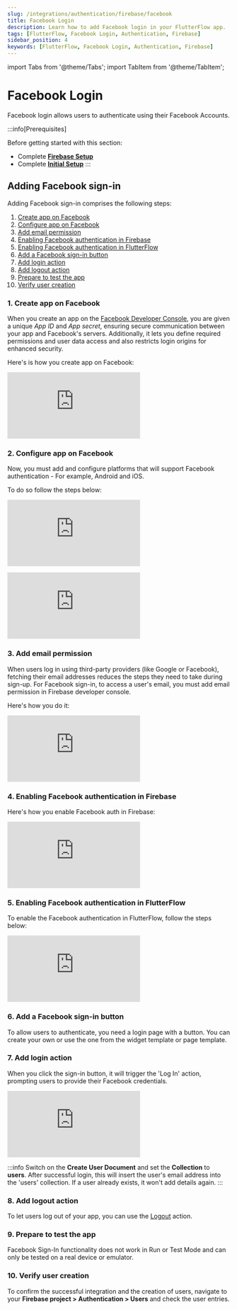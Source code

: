 ```yaml
---
slug: /integrations/authentication/firebase/facebook
title: Facebook Login
description: Learn how to add Facebook login in your FlutterFlow app.
tags: [FlutterFlow, Facebook Login, Authentication, Firebase]
sidebar_position: 4
keywords: [FlutterFlow, Facebook Login, Authentication, Firebase]
---
```


import Tabs from '@theme/Tabs';
import TabItem from '@theme/TabItem';

# Facebook Login

Facebook login allows users to authenticate using their Facebook Accounts.


:::info[Prerequisites]

Before getting started with this section:

- Complete [**Firebase Setup**](../../firebase/connect-to-firebase-setup.md)
- Complete [**Initial Setup**](auth-initial-setup)
:::

## Adding Facebook sign-in

Adding Facebook sign-in comprises the following steps:

1. [Create app on Facebook](#1-create-app-on-facebook)
2. [Configure app on Facebook](#2-configure-app-on-facebook)
3. [Add email permission](#3-add-email-permission)
4. [Enabling Facebook authentication in Firebase](#4-enabling-facebook-authentication-in-firebase)
5. [Enabling Facebook authentication in FlutterFlow](#5-enabling-facebook-authentication-in-flutterflow)
6. [Add a Facebook sign-in button](#6-add-a-facebook-sign-in-button)
7. [Add login action](#7-add-login-action)
8. [Add logout action](#8-add-logout-action)
9. [Prepare to test the app](#9-prepare-to-test-the-app)
10. [Verify user creation](#10-verify-user-creation)

### 1. Create app on Facebook

When you create an app on the [Facebook Developer Console](https://developers.facebook.com/), you are given a unique *App ID* and *App secret*, ensuring secure communication between your app and Facebook's servers. Additionally, it lets you define required permissions and user data access and also restricts login origins for enhanced security.

Here's is how you create app on Facebook:
<div style={{
    position: 'relative',
    paddingBottom: 'calc(56.67989417989418% + 41px)', // Keeps the aspect ratio and additional padding
    height: 0,
    width: '100%'}}>
    <iframe 
        src="https://demo.arcade.software/e6gys6yiCM1xiUNLBHdD?embed&show_copy_link=true"
        title=""
        style={{
            position: 'absolute',
            top: 0,
            left: 0,
            width: '100%',
            height: '100%',
            colorScheme: 'light'
        }}
        frameborder="0"
        loading="lazy"
        webkitAllowFullScreen
        mozAllowFullScreen
        allowFullScreen
        allow="clipboard-write">
    </iframe>
</div>
<p></p>

### 2. Configure app on Facebook

Now, you must add and configure platforms that will support Facebook authentication - For example, Android and iOS.

To do so follow the steps below:

<Tabs>
<TabItem value="1" label="Configure Android App" default>
<div style={{
    position: 'relative',
    paddingBottom: 'calc(56.67989417989418% + 41px)', // Keeps the aspect ratio and additional padding
    height: 0,
    width: '100%'}}>
    <iframe 
        src="https://demo.arcade.software/96Nf3RC4DAW1kOvdZ7yA?embed&show_copy_link=true"
        title=""
        style={{
            position: 'absolute',
            top: 0,
            left: 0,
            width: '100%',
            height: '100%',
            colorScheme: 'light'
        }}
        frameborder="0"
        loading="lazy"
        webkitAllowFullScreen
        mozAllowFullScreen
        allowFullScreen
        allow="clipboard-write">
    </iframe>
</div>
<p></p>
</TabItem>
<TabItem value="2" label="Configure iOS App">
<div style={{
    position: 'relative',
    paddingBottom: 'calc(56.67989417989418% + 41px)', // Keeps the aspect ratio and additional padding
    height: 0,
    width: '100%'}}>
    <iframe 
        src="https://demo.arcade.software/wiYI8lcR2fTZ7EfSLR1S?embed&show_copy_link=true"
        title=""
        style={{
            position: 'absolute',
            top: 0,
            left: 0,
            width: '100%',
            height: '100%',
            colorScheme: 'light'
        }}
        frameborder="0"
        loading="lazy"
        webkitAllowFullScreen
        mozAllowFullScreen
        allowFullScreen
        allow="clipboard-write">
    </iframe>
</div>
<p></p>
</TabItem>
</Tabs>



### 3. Add email permission

When users log in using third-party providers (like Google or Facebook), fetching their email addresses reduces the steps they need to take during sign-up. For Facebook sign-in, to access a user's email, you must add email permission in Firebase developer console.

Here's how you do it:
<div style={{
    position: 'relative',
    paddingBottom: 'calc(56.67989417989418% + 41px)', // Keeps the aspect ratio and additional padding
    height: 0,
    width: '100%'}}>
    <iframe 
        src="https://demo.arcade.software/vqXHHDgwcplEd8uAlRov?embed&show_copy_link=true"
        title=""
        style={{
            position: 'absolute',
            top: 0,
            left: 0,
            width: '100%',
            height: '100%',
            colorScheme: 'light'
        }}
        frameborder="0"
        loading="lazy"
        webkitAllowFullScreen
        mozAllowFullScreen
        allowFullScreen
        allow="clipboard-write">
    </iframe>
</div>
<p></p>


### 4. Enabling Facebook authentication in Firebase

Here's how you enable Facebook auth in Firebase:

<div style={{
    position: 'relative',
    paddingBottom: 'calc(56.67989417989418% + 41px)', // Keeps the aspect ratio and additional padding
    height: 0,
    width: '100%'}}>
    <iframe 
        src="https://demo.arcade.software/yYIIFNIz6VnggYUX9KXL?embed&show_copy_link=true"
        title=""
        style={{
            position: 'absolute',
            top: 0,
            left: 0,
            width: '100%',
            height: '100%',
            colorScheme: 'light'
        }}
        frameborder="0"
        loading="lazy"
        webkitAllowFullScreen
        mozAllowFullScreen
        allowFullScreen
        allow="clipboard-write">
    </iframe>
</div>
<p></p>

### 5. Enabling Facebook authentication in FlutterFlow

To enable the Facebook authentication in FlutterFlow, follow the steps below:

<div style={{
    position: 'relative',
    paddingBottom: 'calc(56.67989417989418% + 41px)', // Keeps the aspect ratio and additional padding
    height: 0,
    width: '100%'}}>
    <iframe 
        src="https://demo.arcade.software/DLMx6pvF6QltUf8edST8?embed&show_copy_link=true"
        title=""
        style={{
            position: 'absolute',
            top: 0,
            left: 0,
            width: '100%',
            height: '100%',
            colorScheme: 'light'
        }}
        frameborder="0"
        loading="lazy"
        webkitAllowFullScreen
        mozAllowFullScreen
        allowFullScreen
        allow="clipboard-write">
    </iframe>
</div>
<p></p>

### 6. Add a Facebook sign-in button

To allow users to authenticate, you need a login page with a button. You can create your own or use the one from the widget template or page template.

### 7. Add login action

When you click the sign-in button, it will trigger the 'Log In' action, prompting users to provide their Facebook credentials.

<div style={{
    position: 'relative',
    paddingBottom: 'calc(56.67989417989418% + 41px)', // Keeps the aspect ratio and additional padding
    height: 0,
    width: '100%'}}>
    <iframe 
        src="https://demo.arcade.software/jexLJMpednsmFGACA0AB?embed&show_copy_link=true"
        title=""
        style={{
            position: 'absolute',
            top: 0,
            left: 0,
            width: '100%',
            height: '100%',
            colorScheme: 'light'
        }}
        frameborder="0"
        loading="lazy"
        webkitAllowFullScreen
        mozAllowFullScreen
        allowFullScreen
        allow="clipboard-write">
    </iframe>
</div>
<p></p>

:::info
Switch on the **Create User Document** and set the **Collection** to **users**. After successful login, this will insert the user's email address into the 'users' collection. If a user already exists, it won't add details again.
:::

### 8. Add logout action

To let users log out of your app, you can use the [Logout](../logout-action.md) action.

### 9. Prepare to test the app

Facebook Sign-In functionality does not work in Run or Test Mode and can only be tested on a real device or emulator.

### 10. Verify user creation

To confirm the successful integration and the creation of users, navigate to your **Firebase project > Authentication > Users** and check the user entries.